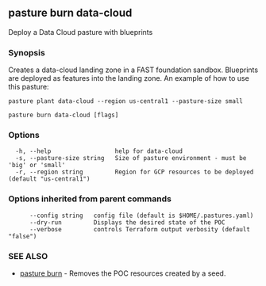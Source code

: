 ## pasture burn data-cloud

Deploy a Data Cloud pasture with blueprints

### Synopsis

Creates a data-cloud landing zone in a FAST foundation sandbox.
Blueprints are deployed as features into the landing zone. An
example of how to use this pasture:
	
	pasture plant data-cloud --region us-central1 --pasture-size small

```
pasture burn data-cloud [flags]
```

### Options

```
  -h, --help                  help for data-cloud
  -s, --pasture-size string   Size of pasture environment - must be 'big' or 'small'
  -r, --region string         Region for GCP resources to be deployed (default "us-central1")
```

### Options inherited from parent commands

```
      --config string   config file (default is $HOME/.pastures.yaml)
      --dry-run         Displays the desired state of the POC
      --verbose         controls Terraform output verbosity (default "false")
```

### SEE ALSO

* [pasture burn](pasture_burn.md)	 - Removes the POC resources created by a seed.
